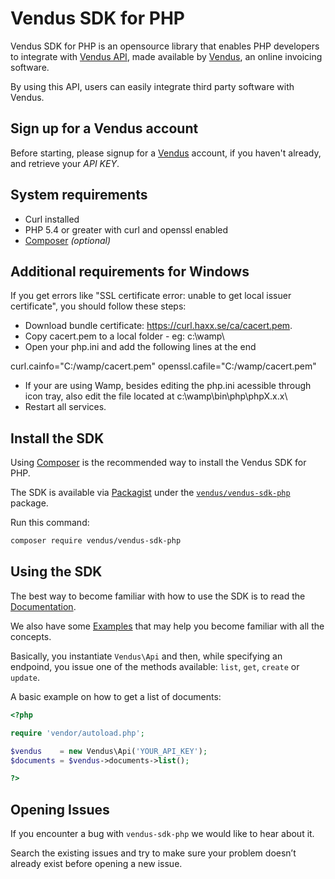 # Vendus SDK for PHP

Vendus SDK for PHP is an opensource library that enables PHP developers to integrate with [Vendus API](https://www.vendus.pt/ws/), made available by [Vendus](https://www.vendus.pt/), an online invoicing software. 

By using this API, users can easily integrate third party software with Vendus.

## Sign up for a Vendus account
Before starting, please signup for a [Vendus](https://www.vendus.pt/) account, if you haven't already, and retrieve your *API KEY*.

## System requirements

- Curl installed
- PHP 5.4 or greater with curl and openssl enabled
- [Composer](https://getcomposer.org/) *(optional)*

## Additional requirements for Windows
If you get errors like "SSL certificate error: unable to get local issuer certificate", you should follow these steps:
- Download bundle certificate: https://curl.haxx.se/ca/cacert.pem.
- Copy cacert.pem to a local folder - eg: c:\wamp\
- Open your php.ini and add the following lines at the end

curl.cainfo="C:/wamp/cacert.pem"
openssl.cafile="C:/wamp/cacert.pem"

- If your are using Wamp, besides editing the php.ini acessible through icon tray, also edit the file located at c:\wamp\bin\php\phpX.x.x\
- Restart all services.

## Install the SDK
Using [Composer](http://getcomposer.org) is the recommended way to install the Vendus SDK for PHP. 

The SDK is available via [Packagist](http://packagist.org) under the [`vendus/vendus-sdk-php`](https://packagist.org/packages/vendus/vendus-sdk-php) package. 

Run this command:
```sh
composer require vendus/vendus-sdk-php
```

## Using the SDK
The best way to become familiar with how to use the SDK is to read the [Documentation](./docs/). 

We also have some [Examples](./docs/examples/) that may help you become familiar with all the concepts.

Basically, you instantiate `Vendus\Api` and then, while specifying an endpoind, you issue one of the methods available: `list`, `get`, `create` or `update`.

A basic example on how to get a list of documents:

```php
<?php

require 'vendor/autoload.php';

$vendus    = new Vendus\Api('YOUR_API_KEY');
$documents = $vendus->documents->list();

?>
```

## Opening Issues

If you encounter a bug with `vendus-sdk-php` we would like to hear about it. 

Search the existing issues and try to make sure your problem doesn’t already exist before opening a new issue.